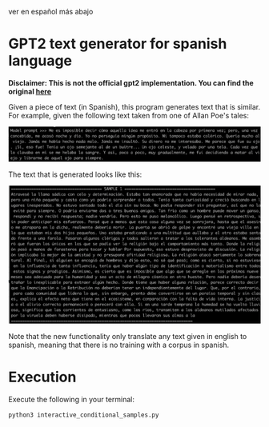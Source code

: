 ver en español más abajo

# GPT2 text generator for spanish language

**Disclaimer: This is not the official gpt2 implementation. You can find the original [here](https://github.com/openai/gpt-2)**

Given a piece of text (in Spanish), this program generates text that is similar. For example, given the following text taken from one of Allan Poe's tales:

![](https://github.com/EvyW/gpt2_text_generator_for_spanish_language/blob/master/pictures/input_example.png)

The text that is generated looks like this:

![](https://github.com/EvyW/gpt2_text_generator_for_spanish_language/blob/master/pictures/output_generated_text.png)

Note that the new functionality only translate any text given in english to spanish, meaning that there is no training with a corpus in spanish. 

# Execution

Execute the following in your terminal:

```
python3 interactive_conditional_samples.py

```
